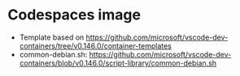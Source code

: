 # Codespaces image


- Template based on
  https://github.com/microsoft/vscode-dev-containers/tree/v0.146.0/container-templates
- common-debian.sh:
  https://github.com/microsoft/vscode-dev-containers/blob/v0.146.0/script-library/common-debian.sh